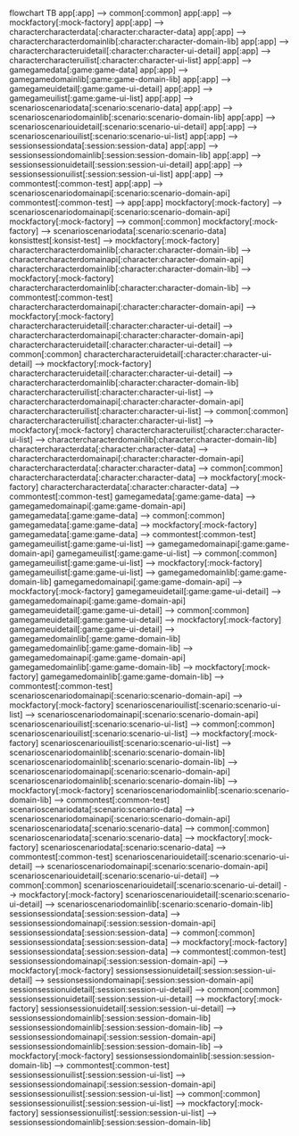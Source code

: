 flowchart TB
  app[:app] --> common[:common]
  app[:app] --> mockfactory[:mock-factory]
  app[:app] --> charactercharacterdata[:character:character-data]
  app[:app] --> charactercharacterdomainlib[:character:character-domain-lib]
  app[:app] --> charactercharacteruidetail[:character:character-ui-detail]
  app[:app] --> charactercharacteruilist[:character:character-ui-list]
  app[:app] --> gamegamedata[:game:game-data]
  app[:app] --> gamegamedomainlib[:game:game-domain-lib]
  app[:app] --> gamegameuidetail[:game:game-ui-detail]
  app[:app] --> gamegameuilist[:game:game-ui-list]
  app[:app] --> scenarioscenariodata[:scenario:scenario-data]
  app[:app] --> scenarioscenariodomainlib[:scenario:scenario-domain-lib]
  app[:app] --> scenarioscenariouidetail[:scenario:scenario-ui-detail]
  app[:app] --> scenarioscenariouilist[:scenario:scenario-ui-list]
  app[:app] --> sessionsessiondata[:session:session-data]
  app[:app] --> sessionsessiondomainlib[:session:session-domain-lib]
  app[:app] --> sessionsessionuidetail[:session:session-ui-detail]
  app[:app] --> sessionsessionuilist[:session:session-ui-list]
  app[:app] --> commontest[:common-test]
  app[:app] --> scenarioscenariodomainapi[:scenario:scenario-domain-api]
  commontest[:common-test] --> app[:app]
  mockfactory[:mock-factory] --> scenarioscenariodomainapi[:scenario:scenario-domain-api]
  mockfactory[:mock-factory] --> common[:common]
  mockfactory[:mock-factory] --> scenarioscenariodata[:scenario:scenario-data]
  konsisttest[:konsist-test] --> mockfactory[:mock-factory]
  charactercharacterdomainlib[:character:character-domain-lib] --> charactercharacterdomainapi[:character:character-domain-api]
  charactercharacterdomainlib[:character:character-domain-lib] --> mockfactory[:mock-factory]
  charactercharacterdomainlib[:character:character-domain-lib] --> commontest[:common-test]
  charactercharacterdomainapi[:character:character-domain-api] --> mockfactory[:mock-factory]
  charactercharacteruidetail[:character:character-ui-detail] --> charactercharacterdomainapi[:character:character-domain-api]
  charactercharacteruidetail[:character:character-ui-detail] --> common[:common]
  charactercharacteruidetail[:character:character-ui-detail] --> mockfactory[:mock-factory]
  charactercharacteruidetail[:character:character-ui-detail] --> charactercharacterdomainlib[:character:character-domain-lib]
  charactercharacteruilist[:character:character-ui-list] --> charactercharacterdomainapi[:character:character-domain-api]
  charactercharacteruilist[:character:character-ui-list] --> common[:common]
  charactercharacteruilist[:character:character-ui-list] --> mockfactory[:mock-factory]
  charactercharacteruilist[:character:character-ui-list] --> charactercharacterdomainlib[:character:character-domain-lib]
  charactercharacterdata[:character:character-data] --> charactercharacterdomainapi[:character:character-domain-api]
  charactercharacterdata[:character:character-data] --> common[:common]
  charactercharacterdata[:character:character-data] --> mockfactory[:mock-factory]
  charactercharacterdata[:character:character-data] --> commontest[:common-test]
  gamegamedata[:game:game-data] --> gamegamedomainapi[:game:game-domain-api]
  gamegamedata[:game:game-data] --> common[:common]
  gamegamedata[:game:game-data] --> mockfactory[:mock-factory]
  gamegamedata[:game:game-data] --> commontest[:common-test]
  gamegameuilist[:game:game-ui-list] --> gamegamedomainapi[:game:game-domain-api]
  gamegameuilist[:game:game-ui-list] --> common[:common]
  gamegameuilist[:game:game-ui-list] --> mockfactory[:mock-factory]
  gamegameuilist[:game:game-ui-list] --> gamegamedomainlib[:game:game-domain-lib]
  gamegamedomainapi[:game:game-domain-api] --> mockfactory[:mock-factory]
  gamegameuidetail[:game:game-ui-detail] --> gamegamedomainapi[:game:game-domain-api]
  gamegameuidetail[:game:game-ui-detail] --> common[:common]
  gamegameuidetail[:game:game-ui-detail] --> mockfactory[:mock-factory]
  gamegameuidetail[:game:game-ui-detail] --> gamegamedomainlib[:game:game-domain-lib]
  gamegamedomainlib[:game:game-domain-lib] --> gamegamedomainapi[:game:game-domain-api]
  gamegamedomainlib[:game:game-domain-lib] --> mockfactory[:mock-factory]
  gamegamedomainlib[:game:game-domain-lib] --> commontest[:common-test]
  scenarioscenariodomainapi[:scenario:scenario-domain-api] --> mockfactory[:mock-factory]
  scenarioscenariouilist[:scenario:scenario-ui-list] --> scenarioscenariodomainapi[:scenario:scenario-domain-api]
  scenarioscenariouilist[:scenario:scenario-ui-list] --> common[:common]
  scenarioscenariouilist[:scenario:scenario-ui-list] --> mockfactory[:mock-factory]
  scenarioscenariouilist[:scenario:scenario-ui-list] --> scenarioscenariodomainlib[:scenario:scenario-domain-lib]
  scenarioscenariodomainlib[:scenario:scenario-domain-lib] --> scenarioscenariodomainapi[:scenario:scenario-domain-api]
  scenarioscenariodomainlib[:scenario:scenario-domain-lib] --> mockfactory[:mock-factory]
  scenarioscenariodomainlib[:scenario:scenario-domain-lib] --> commontest[:common-test]
  scenarioscenariodata[:scenario:scenario-data] --> scenarioscenariodomainapi[:scenario:scenario-domain-api]
  scenarioscenariodata[:scenario:scenario-data] --> common[:common]
  scenarioscenariodata[:scenario:scenario-data] --> mockfactory[:mock-factory]
  scenarioscenariodata[:scenario:scenario-data] --> commontest[:common-test]
  scenarioscenariouidetail[:scenario:scenario-ui-detail] --> scenarioscenariodomainapi[:scenario:scenario-domain-api]
  scenarioscenariouidetail[:scenario:scenario-ui-detail] --> common[:common]
  scenarioscenariouidetail[:scenario:scenario-ui-detail] --> mockfactory[:mock-factory]
  scenarioscenariouidetail[:scenario:scenario-ui-detail] --> scenarioscenariodomainlib[:scenario:scenario-domain-lib]
  sessionsessiondata[:session:session-data] --> sessionsessiondomainapi[:session:session-domain-api]
  sessionsessiondata[:session:session-data] --> common[:common]
  sessionsessiondata[:session:session-data] --> mockfactory[:mock-factory]
  sessionsessiondata[:session:session-data] --> commontest[:common-test]
  sessionsessiondomainapi[:session:session-domain-api] --> mockfactory[:mock-factory]
  sessionsessionuidetail[:session:session-ui-detail] --> sessionsessiondomainapi[:session:session-domain-api]
  sessionsessionuidetail[:session:session-ui-detail] --> common[:common]
  sessionsessionuidetail[:session:session-ui-detail] --> mockfactory[:mock-factory]
  sessionsessionuidetail[:session:session-ui-detail] --> sessionsessiondomainlib[:session:session-domain-lib]
  sessionsessiondomainlib[:session:session-domain-lib] --> sessionsessiondomainapi[:session:session-domain-api]
  sessionsessiondomainlib[:session:session-domain-lib] --> mockfactory[:mock-factory]
  sessionsessiondomainlib[:session:session-domain-lib] --> commontest[:common-test]
  sessionsessionuilist[:session:session-ui-list] --> sessionsessiondomainapi[:session:session-domain-api]
  sessionsessionuilist[:session:session-ui-list] --> common[:common]
  sessionsessionuilist[:session:session-ui-list] --> mockfactory[:mock-factory]
  sessionsessionuilist[:session:session-ui-list] --> sessionsessiondomainlib[:session:session-domain-lib]
